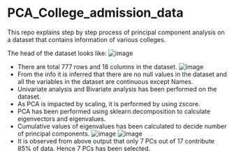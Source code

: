 # PCA_College_admission_data
This repo explains step by step process of principal component analysis on a dataset that contains information of various colleges.

The head of the dataset looks like:
![image](https://user-images.githubusercontent.com/95558910/146539415-554cd1e2-f847-489b-ba1b-07c9bdf54644.png)
- There are total 777 rows and 18 columns in the dataset.
![image](https://user-images.githubusercontent.com/95558910/146541369-e0b5efaf-1831-4d30-ac68-da16e8caeb01.png)
- From the info it is inferred that there are no null values in the dataset and all the variables in the dataset are continuous except Names.
- Univariate analysis and Bivariate analysis has been performed on the dataset.
- As PCA is impacted by scaling, it is performed by using zscore.
- PCA has been performed using sklearn.decomposition to calculate eigenvectors and eigenvalues.
- Cumulative values of eigenvalues has been calculated to decide number of principal components.
![image](https://user-images.githubusercontent.com/95558910/146543106-786f025f-5f04-4770-a338-ee055c2d08a2.png)
![image](https://user-images.githubusercontent.com/95558910/146543393-5b24f760-f6b8-49c8-ad45-291ef11fc75b.png)
- It is observed from above output that only 7 PCs out of 17 contribute 85% of data. Hence 7 PCs has been selected.
